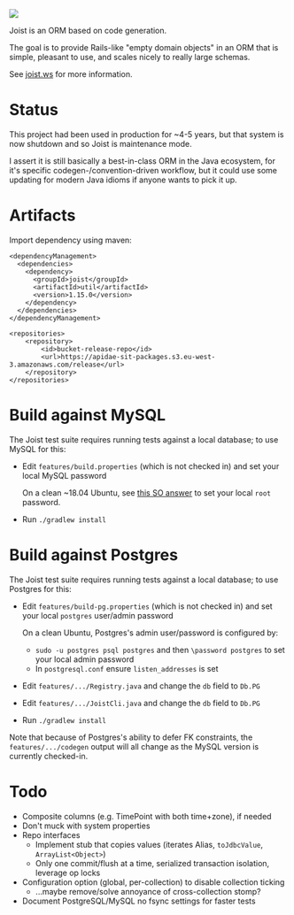 
<img src="https://api.travis-ci.org/stephenh/joist.svg?branch=master" />

Joist is an ORM based on code generation.

The goal is to provide Rails-like "empty domain objects" in an ORM that is simple, pleasant to use, and scales nicely to really large schemas.

See [joist.ws](http://joist.ws) for more information.

Status
======

This project had been used in production for ~4-5 years, but that system is now shutdown and so Joist is maintenance mode.

I assert it is still basically a best-in-class ORM in the Java ecosystem, for it's specific codegen-/convention-driven workflow, but it could use some updating for modern Java idioms if anyone wants to pick it up.

Artifacts
=========

Import dependency using maven:

    <dependencyManagement>
      <dependencies>
        <dependency>
          <groupId>joist</groupId>
          <artifactId>util</artifactId>
          <version>1.15.0</version>
        </dependency>
      </dependencies>
    </dependencyManagement>

    <repositories>
        <repository>
            <id>bucket-release-repo</id>
            <url>https://apidae-sit-packages.s3.eu-west-3.amazonaws.com/release</url>
        </repository>
    </repositories>

Build against MySQL
===================

The Joist test suite requires running tests against a local database; to use MySQL for this:

* Edit `features/build.properties` (which is not checked in) and set your local MySQL password

  On a clean ~18.04 Ubuntu, see [this SO answer](https://stackoverflow.com/questions/33991228/what-is-the-default-root-pasword-for-mysql-5-7/50305285#50305285) to set your local `root` password.

* Run `./gradlew install`

Build against Postgres
======================

The Joist test suite requires running tests against a local database; to use Postgres for this:

* Edit `features/build-pg.properties` (which is not checked in) and set your local `postgres` user/admin password

  On a clean Ubuntu, Postgres's admin user/password is configured by:

  * `sudo -u postgres psql postgres` and then `\password postgres` to set your local admin password
  * In `postgresql.conf` ensure `listen_addresses` is set

* Edit `features/.../Registry.java` and change the `db` field to `Db.PG`
* Edit `features/.../JoistCli.java` and change the `db` field to `Db.PG`
* Run `./gradlew install`

Note that because of Postgres's ability to defer FK constraints, the `features/.../codegen` output will all change as the MySQL version is currently checked-in.

Todo
====

* Composite columns (e.g. TimePoint with both time+zone), if needed
* Don't muck with system properties
* Repo interfaces
  * Implement stub that copies values (iterates Alias, `toJdbcValue`, `ArrayList<Object>`)
  * Only one commit/flush at a time, serialized transaction isolation, leverage op locks
* Configuration option (global, per-collection) to disable collection ticking
  * ...maybe remove/solve annoyance of cross-collection stomp?
* Document PostgreSQL/MySQL no fsync settings for faster tests
